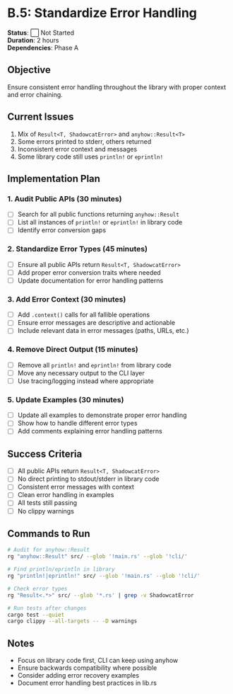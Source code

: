# B.5: Standardize Error Handling

**Status**: ⬜ Not Started  
**Duration**: 2 hours  
**Dependencies**: Phase A

## Objective

Ensure consistent error handling throughout the library with proper context and error chaining.

## Current Issues

1. Mix of `Result<T, ShadowcatError>` and `anyhow::Result<T>`
2. Some errors printed to stderr, others returned
3. Inconsistent error context and messages
4. Some library code still uses `println!` or `eprintln!`

## Implementation Plan

### 1. Audit Public APIs (30 minutes)
- [ ] Search for all public functions returning `anyhow::Result`
- [ ] List all instances of `println!` or `eprintln!` in library code
- [ ] Identify error conversion gaps

### 2. Standardize Error Types (45 minutes)
- [ ] Ensure all public APIs return `Result<T, ShadowcatError>`
- [ ] Add proper error conversion traits where needed
- [ ] Update documentation for error handling patterns

### 3. Add Error Context (30 minutes)
- [ ] Add `.context()` calls for all fallible operations
- [ ] Ensure error messages are descriptive and actionable
- [ ] Include relevant data in error messages (paths, URLs, etc.)

### 4. Remove Direct Output (15 minutes)
- [ ] Remove all `println!` and `eprintln!` from library code
- [ ] Move any necessary output to the CLI layer
- [ ] Use tracing/logging instead where appropriate

### 5. Update Examples (30 minutes)
- [ ] Update all examples to demonstrate proper error handling
- [ ] Show how to handle different error types
- [ ] Add comments explaining error handling patterns

## Success Criteria

- [ ] All public APIs return `Result<T, ShadowcatError>`
- [ ] No direct printing to stdout/stderr in library code
- [ ] Consistent error messages with context
- [ ] Clean error handling in examples
- [ ] All tests still passing
- [ ] No clippy warnings

## Commands to Run

```bash
# Audit for anyhow::Result
rg "anyhow::Result" src/ --glob '!main.rs' --glob '!cli/'

# Find println/eprintln in library
rg "println!|eprintln!" src/ --glob '!main.rs' --glob '!cli/'

# Check error types
rg "Result<.*>" src/ --glob '*.rs' | grep -v ShadowcatError

# Run tests after changes
cargo test --quiet
cargo clippy --all-targets -- -D warnings
```

## Notes

- Focus on library code first, CLI can keep using anyhow
- Ensure backwards compatibility where possible
- Consider adding error recovery examples
- Document error handling best practices in lib.rs